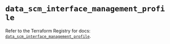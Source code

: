 # `data_scm_interface_management_profile`

Refer to the Terraform Registry for docs: [`data_scm_interface_management_profile`](https://registry.terraform.io/providers/paloaltonetworks/scm/1.0.2/docs/data-sources/interface_management_profile).
